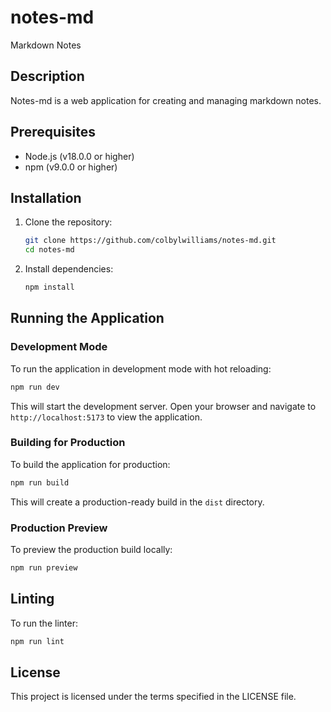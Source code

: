 # notes-md
Markdown Notes

## Description

Notes-md is a web application for creating and managing markdown notes.

## Prerequisites

- Node.js (v18.0.0 or higher)
- npm (v9.0.0 or higher)

## Installation

1. Clone the repository:
   ```bash
   git clone https://github.com/colbylwilliams/notes-md.git
   cd notes-md
   ```

2. Install dependencies:
   ```bash
   npm install
   ```

## Running the Application

### Development Mode

To run the application in development mode with hot reloading:

```bash
npm run dev
```

This will start the development server. Open your browser and navigate to `http://localhost:5173` to view the application.

### Building for Production

To build the application for production:

```bash
npm run build
```

This will create a production-ready build in the `dist` directory.

### Production Preview

To preview the production build locally:

```bash
npm run preview
```

## Linting

To run the linter:

```bash
npm run lint
```

## License

This project is licensed under the terms specified in the LICENSE file.
